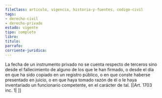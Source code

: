 ```yaml
---
fileClass: articulo, vigencia, historia-y-fuentes, codigo-civil
tags:
- derecho-civil
- derecho-privado
estado: vigente
tipo: completo
libro:
titulo:
parrafo:
corriente-juridica:
---
```

La fecha de un instrumento privado no se cuenta respecto de terceros sino desde el fallecimiento de alguno de los que le han firmado, o desde el día en que ha sido copiado en un registro público, o en que conste haberse presentado en juicio, o en que haya tomado razón de él o le haya inventariado un funcionario competente, en el carácter de tal. [[Art. 1703 inc. 1| ]]